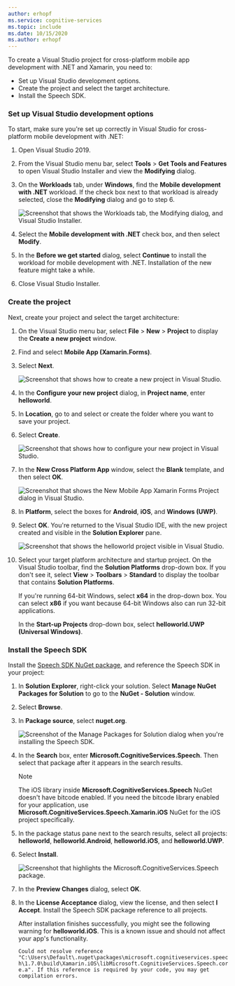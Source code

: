 ```yaml
---
author: erhopf
ms.service: cognitive-services
ms.topic: include
ms.date: 10/15/2020
ms.author: erhopf
---
```


To create a Visual Studio project for cross-platform mobile app development with .NET and Xamarin, you need to:
- Set up Visual Studio development options.
- Create the project and select the target architecture. 
- Install the Speech SDK.

### Set up Visual Studio development options

To start, make sure you're set up correctly in Visual Studio for cross-platform mobile development with .NET:

1. Open Visual Studio 2019.

1. From the Visual Studio menu bar, select **Tools** > **Get Tools and Features** to open Visual Studio Installer and view the **Modifying** dialog.
   
1. On the **Workloads** tab, under **Windows**, find the **Mobile development with .NET** workload. If the check box next to that workload is already selected, close the **Modifying** dialog and go to step 6.

   ![Screenshot that shows the Workloads tab, the Modifying dialog, and Visual Studio Installer.](../articles/cognitive-services/Speech-Service/media/sdk/vs-enable-xamarin-workload.png)

1. Select the **Mobile development with .NET** check box, and then select **Modify**. 

1. In the **Before we get started** dialog, select **Continue** to install the workload for mobile development with .NET. Installation of the new feature might take a while.

1. Close Visual Studio Installer.

### Create the project

Next, create your project and select the target architecture:

1. On the Visual Studio menu bar, select **File** > **New** > **Project** to display the **Create a new project** window.   

1. Find and select **Mobile App (Xamarin.Forms)**.

1. Select **Next**.

   ![Screenshot that shows how to create a new project in Visual Studio.](../articles/cognitive-services/Speech-Service/media/sdk/vs-enable-xamarin-create-new-project.png)   

1. In the **Configure your new project** dialog, in **Project name**, enter **helloworld**.

1. In **Location**, go to and select or create the folder where you want to save your project.

1. Select **Create**.

   ![Screenshot that shows how to configure your new project in Visual Studio.](../articles/cognitive-services/Speech-Service/media/sdk/vs-enable-xamarin-configure-your-new-project.png)   

1. In the **New Cross Platform App** window, select the **Blank** template, and then select **OK**.

   ![Screenshot that shows the New Mobile App Xamarin Forms Project dialog in Visual Studio.](../articles/cognitive-services/Speech-Service/media/sdk/qs-csharp-xamarin-new-xamarin-project.png)

1. In **Platform**, select the boxes for **Android**, **iOS**, and **Windows (UWP)**.

1. Select **OK**. You're returned to the Visual Studio IDE, with the new project created and visible in the **Solution Explorer** pane.

   ![Screenshot that shows the helloworld project visible in Visual Studio.](../articles/cognitive-services/Speech-Service/media/sdk/vs-enable-xamarin-helloworld.png)

1. Select your target platform architecture and startup project. On the Visual Studio toolbar, find the **Solution Platforms** drop-down box. If you don't see it, select **View** > **Toolbars** > **Standard** to display the toolbar that contains **Solution Platforms**. 

   If you're running 64-bit Windows, select **x64** in the drop-down box. You can select **x86** if you want because 64-bit Windows also can run 32-bit applications. 
   
   In the **Start-up Projects** drop-down box, select **helloworld.UWP (Universal Windows)**.

### Install the Speech SDK

Install the [Speech SDK NuGet package](https://aka.ms/csspeech/nuget), and reference the Speech SDK in your project:

1. In **Solution Explorer**, right-click your solution. Select **Manage NuGet Packages for Solution** to go to the **NuGet - Solution** window.

1. Select **Browse**.   

1. In **Package source**, select **nuget.org**.

   ![Screenshot of the Manage Packages for Solution dialog when you're installing the Speech SDK.](../articles/cognitive-services/Speech-Service/media/sdk/vs-enable-uwp-nuget-solution-browse.png)

1. In the **Search** box, enter **Microsoft.CognitiveServices.Speech**. Then select that package after it appears in the search results.   

   > [!NOTE] 
   > The iOS library inside **Microsoft.CognitiveServices.Speech** NuGet doesn't have bitcode enabled. If you need the bitcode library enabled for your application, use **Microsoft.CognitiveServices.Speech.Xamarin.iOS** NuGet for the iOS project specifically.

1. In the package status pane next to the search results, select all projects: **helloworld**, **helloworld.Android**, **helloworld.iOS**, and **helloworld.UWP**.

1. Select **Install**.

   ![Screenshot that highlights the Microsoft.CognitiveServices.Speech package.](../articles/cognitive-services/Speech-Service/media/sdk/qs-csharp-xamarin-nuget-install.png)

1. In the **Preview Changes** dialog, select **OK**.

1. In the **License Acceptance** dialog, view the license, and then select **I Accept**. Install the Speech SDK package reference to all projects. 

   After installation finishes successfully, you might see the following warning for **helloworld.iOS**. This is a known issue and should not affect your app's functionality.

   `Could not resolve reference "C:\Users\Default\.nuget\packages\microsoft.cognitiveservices.speech\1.7.0\build\Xamarin.iOS\libMicrosoft.CognitiveServices.Speech.core.a". If this reference is required by your code, you may get compilation errors.`
